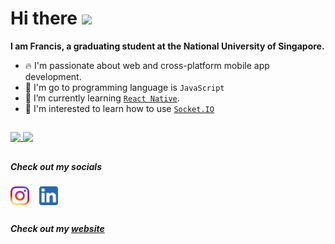 <h1>Hi there <img src="https://media.giphy.com/media/hvRJCLFzcasrR4ia7z/giphy.gif" width="40px"></h1>

<b>I am Francis, a graduating student at the National University of Singapore.</b>
<!-- - I’m currently working at Ufinity, Singapore. -->
- 🔥 I'm passionate about web and cross-platform mobile app development.
- 🔨 I'm go to programming language is `JavaScript`
- 📘 I’m currently learning [`React Native`](https://reactnative.dev/).
- 🌱 I'm interested to learn how to use [`Socket.IO`](https://socket.io/)

##
<a href="https://github.com/anuraghazra/github-readme-stats">
  <img align="top" src="https://github-readme-stats.vercel.app/api/top-langs/?username=francislow" />
  <img align="top" src="https://github-readme-stats.vercel.app/api?username=francislow&show_icons=true&count_private=true" />
</a>

##
<h5>Check out my socials</h5>

<em>[<img src="https://raw.githubusercontent.com/francislow/francislow/fd22c07a62f4e0243ac115bd295b39e3738512c3/insta.svg" height="30em" width="30em" align="center"/>](https://www.instagram.com/friendcislol/)&nbsp;&nbsp;&nbsp;&nbsp;[<img src="https://raw.githubusercontent.com/francislow/francislow/fd22c07a62f4e0243ac115bd295b39e3738512c3/linkedin.svg" height="30em" width="30em" align="center"/>](https://www.linkedin.com/in/francis-low-bb1b4079/)</em>

##
<h5>Check out my <a href="https://francislow.netlify.app/" target="_blank">website</a></h5>
